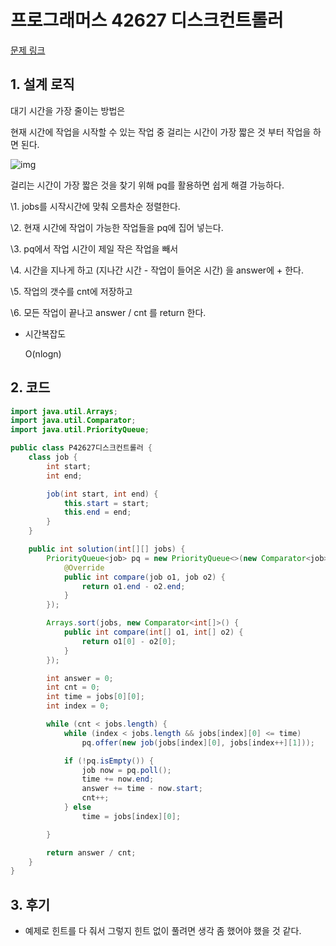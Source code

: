 # 프로그래머스 42627 디스크컨트롤러

[문제 링크](https://programmers.co.kr/learn/courses/30/lessons/42627)



## 1. 설계 로직

대기 시간을 가장 줄이는 방법은

현재 시간에 작업을 시작할 수 있는 작업 중 걸리는 시간이 가장 짧은 것 부터 작업을 하면 된다.



![img](https://blog.kakaocdn.net/dn/cTG4TV/btrdKWXJ8NR/D9n5wV2rABg8k7wKuE3kz1/img.png)



걸리는 시간이 가장 짧은 것을 찾기 위해 pq를 활용하면 쉽게 해결 가능하다.

 

\1. jobs를 시작시간에 맞춰 오름차순 정렬한다.

\2. 현재 시간에 작업이 가능한 작업들을 pq에 집어 넣는다.

\3. pq에서 작업 시간이 제일 작은 작업을 빼서

\4. 시간을 지나게 하고 (지나간 시간 - 작업이 들어온 시간) 을 answer에 + 한다.

\5. 작업의 갯수를 cnt에 저장하고

\6. 모든 작업이 끝나고 answer / cnt 를 return 한다.



- 시간복잡도

  O(nlogn)

## 2. 코드

```java
import java.util.Arrays;
import java.util.Comparator;
import java.util.PriorityQueue;

public class P42627디스크컨트롤러 {
	class job {
		int start;
		int end;

		job(int start, int end) {
			this.start = start;
			this.end = end;
		}
	}

	public int solution(int[][] jobs) {
		PriorityQueue<job> pq = new PriorityQueue<>(new Comparator<job>() {
			@Override
			public int compare(job o1, job o2) {
				return o1.end - o2.end;
			}
		});

		Arrays.sort(jobs, new Comparator<int[]>() {
			public int compare(int[] o1, int[] o2) {
				return o1[0] - o2[0];
			}
		});

		int answer = 0;
		int cnt = 0;
		int time = jobs[0][0];
		int index = 0;

		while (cnt < jobs.length) {
			while (index < jobs.length && jobs[index][0] <= time)
				pq.offer(new job(jobs[index][0], jobs[index++][1]));

			if (!pq.isEmpty()) {
				job now = pq.poll();
				time += now.end;
				answer += time - now.start;
				cnt++;
			} else
				time = jobs[index][0];

		}

		return answer / cnt;
	}
}

```



## 3. 후기

- 예제로 힌트를 다 줘서 그렇지 힌트 없이 풀려면 생각 좀 했어야 했을 것 같다.
